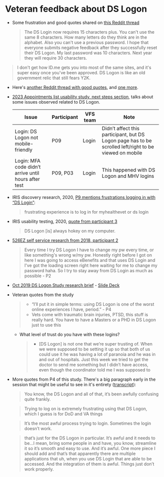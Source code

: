 # Veteran feedback about DS Logon

- Some frustration and good quotes shared on [this Reddit thread](https://www.reddit.com/r/Veterans/comments/18z7fy1/the_ds_login_now_requires_15_characters_plus/)
  >  The DS Login now requires 15 characters plus. You can't use the same 8 characters. How many letters do they think are in the alphabet. Also you can't use a previous password. I hope that everyone submits negative feedback after they successfully reset their DS Logon. My last password was 10 characters. Next year they will require 30 characters.

 > I don't get how ID.me gets you into most of the same sites, and it's super easy once you've been approved. DS Logon is like an old government relic that still fears Y2K.

- Here's [another Reddit thread with good quotes](https://www.reddit.com/r/Veterans/comments/17x3kh0/this_is_insane_minimum_15_characters_all/), and [one more](https://www.reddit.com/r/VeteransBenefits/comments/1avm2wf/satisfying_ds_logon_password_requirements/).

- [2023 Appointments list usability study, next steps section](https://github.com/department-of-veterans-affairs/va.gov-team/blob/master/products/health-care/appointments/va-online-scheduling/research/2023-02-appt-list-usability-screenreader/research-findings.md#next-steps), talks about some issues observed related to DS Logon.

  | Issue                                                | Participant | VFS team | Note                                                         |
  |------------------------------------------------------|-------------|----------|--------------------------------------------------------------|
  | Login: DS Logon not mobile-friendly                  | P09         | Login    | Didn’t affect this participant, but DS Logon page has to be scrolled left/right to be viewed on mobile |
  | Login: MFA code didn’t arrive until hours after test | P09, P03    | Login    | This happened with DS Logon and MHV logins                   |

- IRIS discovery research, 2020, [P9 mentions frustrations logging in with “DS Login”](https://github.com/department-of-veterans-affairs/va.gov-team/blob/master/products/iris/research/discovery-interviews/Interview%209.md):
  >frustrating experience is to log in for myhealthevet or ds login

- IRIS usability testing, 2020, [quote from  participant 3](https://github.com/department-of-veterans-affairs/va.gov-team/blob/master/products/iris/research/usability-testing/transcripts/Participant%203.md)
  >DS Logon [is] always hokey on my computer.

- [526EZ self service research from 2018, participant 2](https://github.com/department-of-veterans-affairs/va.gov-team/blob/1cbd02337d56122518afe568e12674076673fe96/products/disability/526ez/research/archive/jan-2018/notes/20180118-mark-p2.md)
  >Every time I try DS Logon I have to change my pw every time, or like something's wrong w/my pw. Honestly right before I got on here I was going to access eBenefits and that uses DS Login and I've got the loading screen right here waiting for me to change my password haha. So I try to stay away from DS Login as much as possible - P2


- [Oct 2019 DS Logon Study research brief](https://github.com/department-of-veterans-affairs/va.gov-team/tree/master/products/identity/Products/login/ds-logon/research) - [Slide Deck](https://github.com/department-of-veterans-affairs/va.gov-team/blob/master/products/identity/Products/login/ds-logon/research/DS%20Logon%20Brief%20(1).pdf)
- Veteran quotes from the study
    > - “I’ll put it in simple terms: using DS Logon is one of the worst online experiences I have, period.” - P4
    > - Vets come with traumatic brain injuries, PTSD, this stuff is really hard. You have to have a Masters or a PHD in DS Logon just to use this
     - What level of trust do you have with these logins?
        >  - [DS Logon] is not one that we’re super trusting of. When we were supposed to be setting it up so that both of us could use it he was having a lot of paranoia and he was in and out of hospitals. Just this week we tried to get the doctor to send me something but I didn’t have access, even though the coordinator told me I was supposed to

- More quotes from P4 of this study. There's a big paragraph early in the session that might be useful to see in it's entirety ([transcript](https://github.com/department-of-veterans-affairs/va.gov-team/blob/master/products/identity/Products/login/ds-logon/research/user_session_transcripts/04_transcript.md)):
  > You know, the DS Logon and all of that, it’s been awfully confusing quite frankly.

  > Trying to log on is extremely frustrating using that DS Logon, which I guess is for DoD and VA things
  
  > It’s the most awful process trying to login. Sometimes the login doesn’t work.

  > that’s just for the DS Logon in particular. It’s awful and it needs to be...I mean, bring some people in and have, you know, streamline it so it’s smooth and easy to use. And it’s awful. One more piece I should add and that’s that apparently there are multiple applications that uh, when you use DS Login that are able to be accessed. And the integration of them is awful. Things just don’t work properly.

